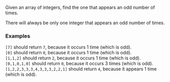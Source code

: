 Given an array of integers, find the one that appears an odd number of
times.

There will always be only one integer that appears an odd number of
times.

### Examples

`[7]` should return `7`, because it occurs 1 time (which is odd).\
`[0]` should return `0`, because it occurs 1 time (which is odd).\
`[1,1,2]` should return `2`, because it occurs 1 time (which is odd).\
`[0,1,0,1,0]` should return `0`, because it occurs 3 times (which is
odd).\
`[1,2,2,3,3,3,4,3,3,3,2,2,1]` should return `4`, because it appears 1
time (which is odd).